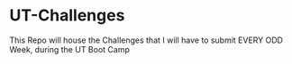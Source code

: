 # UT-Challenges
This Repo will house the Challenges that I will have to submit EVERY ODD Week, during the UT Boot Camp
